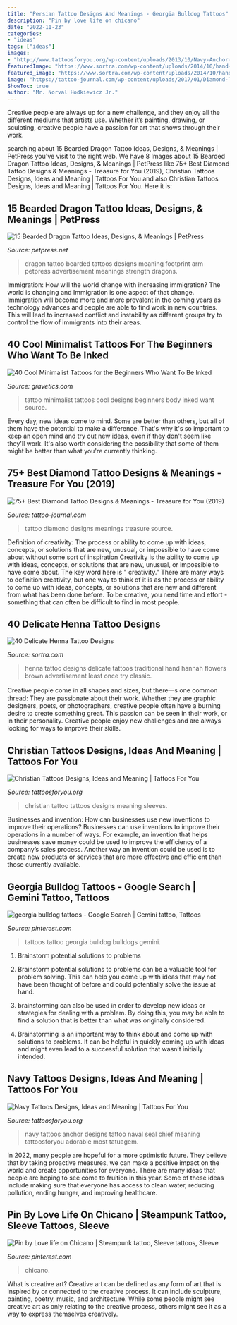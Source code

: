 ```yaml
---
title: "Persian Tattoo Designs And Meanings - Georgia Bulldog Tattoos"
description: "Pin by love life on chicano"
date: "2022-11-23"
categories:
- "ideas"
tags: ["ideas"]
images:
- "http://www.tattoosforyou.org/wp-content/uploads/2013/10/Navy-Anchor-Tattoos-Designs-526x1024.jpg"
featuredImage: "https://www.sortra.com/wp-content/uploads/2014/10/hand-henna-tattoo-designs04.jpg"
featured_image: "https://www.sortra.com/wp-content/uploads/2014/10/hand-henna-tattoo-designs04.jpg"
image: "https://tattoo-journal.com/wp-content/uploads/2017/01/Diamond-Tattoo-56-650x650.jpg"
ShowToc: true
author: "Mr. Norval Hodkiewicz Jr."
---
```



Creative people are always up for a new challenge, and they enjoy all the different mediums that artists use. Whether it’s painting, drawing, or sculpting, creative people have a passion for art that shows through their work.

	

		
searching about 15 Bearded Dragon Tattoo Ideas, Designs, &amp; Meanings | PetPress you've visit to the right web. We have 8 Images about 15 Bearded Dragon Tattoo Ideas, Designs, &amp; Meanings | PetPress like 75+ Best Diamond Tattoo Designs &amp; Meanings - Treasure for You (2019), Christian Tattoos Designs, Ideas and Meaning | Tattoos For You and also Christian Tattoos Designs, Ideas and Meaning | Tattoos For You. Here it is:
		
    
## 15 Bearded Dragon Tattoo Ideas, Designs, &amp; Meanings | PetPress

<img loading=lazy src="https://cdn.petpress.net/wp-content/uploads/2020/03/12025534/bearded-dragon-footprint-tattoo-idea.jpg" onerror="this.onerror=null;this.src='https://tse3.mm.bing.net/th?id=OIP.kpF8v-t3_2KRCGWYjyHXdAHaJ4&amp;pid=15.1';" alt="15 Bearded Dragon Tattoo Ideas, Designs, &amp; Meanings | PetPress">

_Source: petpress.net_

>dragon tattoo bearded tattoos designs meaning footprint arm petpress advertisement meanings strength dragons. 

	

Immigration: How will the world change with increasing immigration?
The world is changing and Immigration is one aspect of that change. Immigration will become more and more prevalent in the coming years as technology advances and people are able to find work in new countries. This will lead to increased conflict and instability as different groups try to control the flow of immigrants into their areas.

    
## 40 Cool Minimalist Tattoos For The Beginners Who Want To Be Inked

<img loading=lazy src="https://www.gravetics.com/wp-content/uploads/2017/08/Minimalist-Tattoo.jpg" onerror="this.onerror=null;this.src='https://tse4.mm.bing.net/th?id=OIP.ooXR6m2tLEnqIgHtwRDVbgHaHa&amp;pid=15.1';" alt="40 Cool Minimalist Tattoos for the Beginners Who Want To Be Inked">

_Source: gravetics.com_

>tattoo minimalist tattoos cool designs beginners body inked want source. 

	

Every day, new ideas come to mind. Some are better than others, but all of them have the potential to make a difference. That's why it's so important to keep an open mind and try out new ideas, even if they don't seem like they'll work. It's also worth considering the possibility that some of them might be better than what you're currently thinking.

    
## 75+ Best Diamond Tattoo Designs &amp; Meanings - Treasure For You (2019)

<img loading=lazy src="https://tattoo-journal.com/wp-content/uploads/2017/01/Diamond-Tattoo-56-650x650.jpg" onerror="this.onerror=null;this.src='https://tse4.mm.bing.net/th?id=OIP.cBwilRqLQWXaqkE_VBPU5QHaHa&amp;pid=15.1';" alt="75+ Best Diamond Tattoo Designs &amp; Meanings - Treasure for You (2019)">

_Source: tattoo-journal.com_

>tattoo diamond designs meanings treasure source. 

	

Definition of creativity: The process or ability to come up with ideas, concepts, or solutions that are new, unusual, or impossible to have come about without some sort of inspiration
Creativity is the ability to come up with ideas, concepts, or solutions that are new, unusual, or impossible to have come about. The key word here is " creativity." There are many ways to definition creativity, but one way to think of it is as the process or ability to come up with ideas, concepts, or solutions that are new and different from what has been done before. To be creative, you need time and effort - something that can often be difficult to find in most people.

    
## 40 Delicate Henna Tattoo Designs

<img loading=lazy src="https://www.sortra.com/wp-content/uploads/2014/10/hand-henna-tattoo-designs04.jpg" onerror="this.onerror=null;this.src='https://tse2.mm.bing.net/th?id=OIP.BSF5AhDAfS_tusf9nO76_wHaJ4&amp;pid=15.1';" alt="40 Delicate Henna Tattoo Designs">

_Source: sortra.com_

>henna tattoo designs delicate tattoos traditional hand hannah flowers brown advertisement least once try classic. 

	

Creative people come in all shapes and sizes, but there一s one common thread: They are passionate about their work. Whether they are graphic designers, poets, or photographers, creative people often have a burning desire to create something great. This passion can be seen in their work, or in their personality. Creative people enjoy new challenges and are always looking for ways to improve their skills.

    
## Christian Tattoos Designs, Ideas And Meaning | Tattoos For You

<img loading=lazy src="http://www.tattoosforyou.org/wp-content/uploads/2013/09/Christian-Tattoo-Sleeves-768x1024.jpg" onerror="this.onerror=null;this.src='https://tse4.mm.bing.net/th?id=OIP.W0FICjXB2UD2EKMl1EV-rgHaJ4&amp;pid=15.1';" alt="Christian Tattoos Designs, Ideas and Meaning | Tattoos For You">

_Source: tattoosforyou.org_

>christian tattoo tattoos designs meaning sleeves. 

	

Businesses and invention: How can businesses use new inventions to improve their operations?
Businesses can use inventions to improve their operations in a number of ways. For example, an invention that helps businesses save money could be used to improve the efficiency of a company’s sales process. Another way an invention could be used is to create new products or services that are more effective and efficient than those currently available.

    
## Georgia Bulldog Tattoos - Google Search | Gemini Tattoo, Tattoos

<img loading=lazy src="https://i.pinimg.com/736x/7f/73/b0/7f73b0393b5d9ba0fda4c5fb65139534--unique-tattoos-tattoos-for-men.jpg" onerror="this.onerror=null;this.src='https://tse3.mm.bing.net/th?id=OIP.EzdaK3iqTmjSyE09KV8zawAAAA&amp;pid=15.1';" alt="georgia bulldog tattoos - Google Search | Gemini tattoo, Tattoos">

_Source: pinterest.com_

>tattoos tattoo georgia bulldog bulldogs gemini. 

	

1. Brainstorm potential solutions to problems
1. Brainstorm potential solutions to problems can be a valuable tool for problem solving. This can help you come up with ideas that may not have been thought of before and could potentially solve the issue at hand.
2. brainstorming can also be used in order to develop new ideas or strategies for dealing with a problem. By doing this, you may be able to find a solution that is better than what was originally considered.

3. Brainstorming is an important way to think about and come up with solutions to problems. It can be helpful in quickly coming up with ideas and might even lead to a successful solution that wasn’t initially intended.

    
## Navy Tattoos Designs, Ideas And Meaning | Tattoos For You

<img loading=lazy src="http://www.tattoosforyou.org/wp-content/uploads/2013/10/Navy-Anchor-Tattoos-Designs-526x1024.jpg" onerror="this.onerror=null;this.src='https://tse2.mm.bing.net/th?id=OIP.UpV4GtKJa-6s55utpVPn6wHaOa&amp;pid=15.1';" alt="Navy Tattoos Designs, Ideas and Meaning | Tattoos For You">

_Source: tattoosforyou.org_

>navy tattoos anchor designs tattoo naval seal chief meaning tattoosforyou adorable most tatuagem. 

	

In 2022, many people are hopeful for a more optimistic future. They believe that by taking proactive measures, we can make a positive impact on the world and create opportunities for everyone. There are many ideas that people are hoping to see come to fruition in this year. Some of these ideas include making sure that everyone has access to clean water, reducing pollution, ending hunger, and improving healthcare.

    
## Pin By Love Life On Chicano | Steampunk Tattoo, Sleeve Tattoos, Sleeve

<img loading=lazy src="https://i.pinimg.com/736x/6c/5e/74/6c5e74b39c7829d395d8d479105814f7.jpg" onerror="this.onerror=null;this.src='https://tse3.mm.bing.net/th?id=OIP.0UMxwcU3mAx2ZX4uTgdPAQHaRa&amp;pid=15.1';" alt="Pin by Love life on Chicano | Steampunk tattoo, Sleeve tattoos, Sleeve">

_Source: pinterest.com_

>chicano. 

	

What is creative art?
Creative art can be defined as any form of art that is inspired by or connected to the creative process. It can include sculpture, painting, poetry, music, and architecture. While some people might see creative art as only relating to the creative process, others might see it as a way to express themselves creatively.

